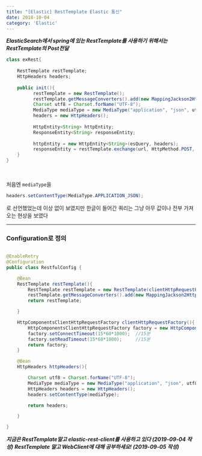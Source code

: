 ```yaml
---
title: "[Elastic] RestTemplate Elastic 통신"
date: 2018-10-04
category: 'Elastic'
---
```

***ElasticSearch에서 spring에 있는 RestTemplate를 사용하기 위해서는 RestTemplate의 Post전달***

```java
class exRest{
 
    RestTemplate restTemplate;
    HttpHeaders headers;
 
    public init(){
          restTemplate = new RestTemplate();
          restTemplate.getMessageConverters().add(new MappingJackson2HttpMessageConverter());
          Charset utf8 = Charset.forName("UTF-8");
          MediaType mediaType = new MediaType("application", "json", utf8); //mediaType을 UTF8로 해줘야만 Post로 전달되는 한글이 인식됨
          headers = new HttpHeaders();
 
          HttpEntity<String> httpEntity;
          ResponseEntity<String> responseEntity;
 
          httpEntity = new HttpEntity<String>(esQuery, headers);           //esQuery는 Post로 전달할 json 쿼리
          responseEntity = restTemplate.exchange(url, HttpMethod.POST, httpEntity, String.class);     //String형식으로 리턴
    }
}

```

<br/>


처음엔 `mediaType`을

```java
headers.setContentType(MediaType.APPLICATION_JSON);
``` 
로 선언했었는데 이상 없이 보였지만 한글이 들어간 쿼리는 그냥 아무 값이나 전부 가져오는 현상을 보였다  


---

### Configuration로 정의
```java

@EnableRetry
@Configuration
public class RestfulConfig {

    @Bean
    RestTemplate restTemplate(){
        RestTemplate restTemplate = new RestTemplate(clientHttpRequestFactory());
        restTemplate.getMessageConverters().add(new MappingJackson2HttpMessageConverter());
        return restTemplate;

    }

    HttpComponentsClientHttpRequestFactory clientHttpRequestFactory(){
        HttpComponentsClientHttpRequestFactory factory = new HttpComponentsClientHttpRequestFactory();
        factory.setConnectTimeout(15*60*1000);  //15분
        factory.setReadTimeout(15*60*1000);     //15분
        return factory;
    }

    @Bean
    HttpHeaders httpHeaders(){

        Charset utf8 = Charset.forName("UTF-8");
        MediaType mediaType = new MediaType("application", "json", utf8);   //mediaType을 UTF8로 해줘야만 한글이 인식됨
        HttpHeaders headers = new HttpHeaders();
        headers.setContentType(mediaType);

        return headers;

    }

}

```
***지금은 RestTemplate말고 elastic-rest-client를 사용하고 있다 (2019-09-04 작성)***
***RestTemplate 말고 WebClient에 대해 공부하세요! (2019-09-05 작성)***


